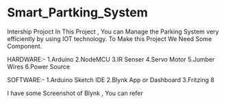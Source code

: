 # Smart_Partking_System
Intership Projoct
In This Project , You can Manage the Parking System very efficiently by using IOT technology.
To Make this Project We Need Some Component.

  HARDWARE:-
  1.Arduino
  2.NodeMCU
  3.IR Senser
  4.Servo Motor
  5.Jumber Wires
  6.Power Source

  SOFTWARE:-
  1.Arduino Sketch IDE
  2.Blynk App or Dashboard
  3.Fritzing 8

I have some Screenshot of Blynk , You can refer
